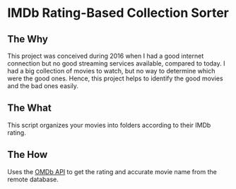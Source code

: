 # IMDb Rating-Based Collection Sorter

## The Why

This project was conceived during 2016 when I had a good internet connection but no good streaming services available, compared to today.
I had a big collection of movies to watch, but no way to determine which were the good ones.
Hence, this project helps to identify the good movies and the bad ones easily.

## The What

This script organizes your movies into folders according to their IMDb rating.

## The How

Uses the [OMDb API](https://www.omdbapi.com/) to get the rating and accurate movie name from the remote database.
